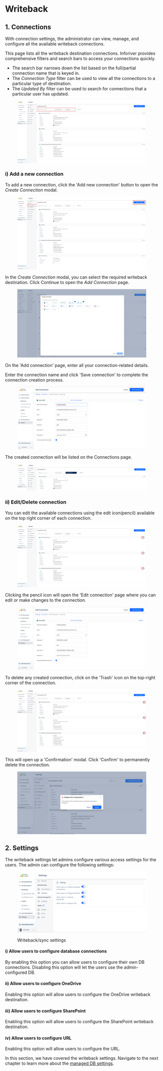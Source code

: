 # Writeback

## 1. Connections

With connection settings, the administrator can view, manage, and configure all the available writeback connections.&#x20;

This page lists all the writeback destination connections. Inforiver provides comprehensive filters and search bars to access your connections quickly. &#x20;

* The search bar narrows down the list based on the full/partial connection name that is keyed in.&#x20;
* The _Connection Type_ filter can be used to view all the connections to a particular type of destination.&#x20;
* The _Updated By_ filter can be used to search for connections that a particular user has updated.&#x20;

<figure><img src="../../../.gitbook/assets/image (7) (1).png" alt=""><figcaption></figcaption></figure>

### i) Add a new connection

To add a new connection, click the 'Add new connection' button to open the _Create Connection_ modal.&#x20;

<figure><img src="../../../.gitbook/assets/image (1) (1).png" alt=""><figcaption></figcaption></figure>

In the _Create Connection_ modal, you can select the required writeback destination. Click Continue to open the _Add Connection_ page.

<figure><img src="../../../.gitbook/assets/image (2) (1).png" alt=""><figcaption></figcaption></figure>

On the 'Add connection' page, enter all your connection-related details.

Enter the connection name and click 'Save connection' to complete the connection creation process.

<figure><img src="../../../.gitbook/assets/save-connection.png" alt=""><figcaption></figcaption></figure>

The created connection will be listed on the Connections page.

<figure><img src="../../../.gitbook/assets/image (3) (1).png" alt=""><figcaption></figcaption></figure>

### ii) Edit/Delete connection

You can edit the available connections using the edit icon(pencil) available on the top right corner of each connection.

<figure><img src="../../../.gitbook/assets/image (5) (1).png" alt=""><figcaption></figcaption></figure>

Clicking the pencil icon will open the 'Edit connection' page where you can edit or make changes to the connection.

<figure><img src="../../../.gitbook/assets/edit-connection (1).png" alt=""><figcaption></figcaption></figure>

To delete any created connection, click on the 'Trash' icon on the top-right corner of the connection.

<figure><img src="../../../.gitbook/assets/image (6) (1).png" alt=""><figcaption></figcaption></figure>

This will open up a 'Confirmation' modal. Click 'Confirm' to permanently delete the connection.

<figure><img src="../../../.gitbook/assets/confirm-delete-connection.png" alt=""><figcaption></figcaption></figure>

## 2. Settings

The writeback settings let admins configure various access settings for the users. The admin can configure the following settings:

<figure><img src="../../../.gitbook/assets/image (35).png" alt=""><figcaption><p>Writeback/sync settings</p></figcaption></figure>

#### **i) Allow users to configure database connections**&#x20;

By enabling this option you can allow users to configure their own DB connections. Disabling this option will let the users use the admin-configured DB.

#### **ii) Allow users to configure OneDrive**&#x20;

Enabling this option will allow users to configure the OneDrive writeback destination.

#### **iii) Allow users to configure SharePoint**&#x20;

Enabling this option will allow users to configure the SharePoint writeback destination.

#### **iv) Allow users to configure URL**&#x20;

Enabling this option will allow users to configure the URL.

In this section, we have covered the writeback settings. Navigate to the next chapter to learn more about the [managed DB settings](managed-db.md).
